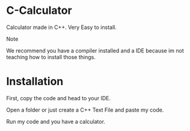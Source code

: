 # C-Calculator
Calculator made in C++. Very Easy to install.
> [!NOTE]
> We recommend you have a compiler installed and a IDE because im not teaching how to install those things.

# Installation

First, copy the code and head to your IDE.

Open a folder or just create a C++ Text File and paste my code.

Run my code and you have a calculator.


